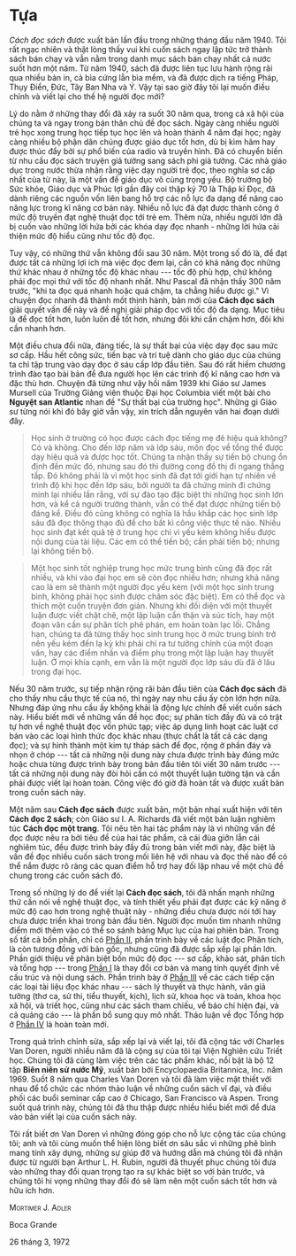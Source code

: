 
# Tựa

*Cách đọc sách* được xuất bản lần đầu trong những tháng đầu năm 1940. Tôi rất
ngạc nhiên và thật lòng thấy vui khi cuốn sách ngay lập tức trở thành sách
bán chạy và vẫn nằm trong danh mục sách bán chạy nhất cả nước suốt hơn một năm.
Từ năm 1940, sách đã được liên tục lưu hành rộng rãi qua nhiều bản in, cả bìa
cứng lẫn bìa mềm, và đã được dịch ra tiếng Pháp, Thụy Điển, Đức, Tây Ban Nha và
Ý. Vậy tại sao giờ đây tôi lại muốn điều chỉnh và viết lại cho thế hệ người đọc
mới?

Lý do nằm ở những thay đổi đã xảy ra suốt 30 năm qua, trong cả xã hội của 
chúng ta và ngay trong bản thân chủ đề đọc sách. Ngày càng nhiều người
trẻ học xong trung học tiếp tục học lên và hoàn thành 4 năm đại học; ngày càng
nhiều bộ phận dân chúng được giáo dục tốt hơn, dù bị kìm hãm hay được thúc đẩy bởi
sự phổ biến của radio và truyền hình. Đã có chuyển biến từ nhu cầu đọc sách truyện
giả tưởng sang sách phi giả tưởng. Các nhà giáo dục trong nước thừa nhận rằng
việc dạy người trẻ đọc, theo nghĩa sơ cấp nhất của từ này, là một vấn đề giáo dục
vô cùng trọng yếu. Bộ trưởng bộ Sức khỏe, Giáo dục và Phúc lợi gần đây coi 
thập kỷ 70 là Thập kỉ Đọc, đã dành riêng các nguồn vốn liên bang hỗ trợ các
nỗ lực đa dạng để nâng cao năng lực trong kĩ năng cơ bản này. Nhiều nỗ lực
đã đạt được thành công ở mức độ truyền đạt nghệ thuật đọc tới trẻ em. Thêm nữa,
nhiều người lớn đã bị cuốn vào những lời hứa bởi các khóa dạy đọc nhanh - những
lời hứa cải thiện mức độ hiểu cũng như tốc độ đọc.

Tuy vậy, có những thứ vẫn không đổi sau 30 năm. Một trong số đó là, để đạt được
tất cả những lợi ích mà việc đọc đem lại, cần có khả năng đọc những
thứ khác nhau ở những tốc độ khác nhau --- tốc độ phù hợp, chứ không phải đọc
mọi thứ với tốc độ nhanh nhất. Như Pascal đã nhận thấy 300 năm trước, "khi ta
đọc quá nhanh hoặc quá chậm, ta chẳng hiểu được gì." Vì chuyện đọc nhanh đã
thành mốt thịnh hành, bản mới của **Cách đọc sách** giải quyết vấn đề này và đề
nghị giải pháp đọc với tốc độ đa dạng. Mục tiêu là để đọc tốt hơn, luôn luôn
để tốt hơn, nhưng đôi khi cần chậm hơn, đôi khi cần nhanh hơn.

Một điều chưa đổi nữa, đáng tiếc, là sự thất bại của việc dạy đọc sau mức sơ cấp.
Hầu hết công sức, tiền bạc và trí tuệ dành cho giáo dục của chúng ta chỉ tập trung
vào dạy đọc ở sáu cấp lớp đầu tiên. Sau đó rất hiếm chương trình đào tạo bài bản
để đưa người học lên các trình độ kĩ năng cao hơn và đặc thù hơn. Chuyện đã từng
như vậy hồi năm 1939 khi Giáo sư James Mursell của Trường Giảng viên thuộc Đại học
Columbia viết một bài cho **Nguyệt san Atlantic** nhan đề "Sự thất bại của trường học".
Những gì Giáo sư từng nói khi đó bây giờ vẫn vậy, xin trích dẫn nguyên văn hai
đoạn dưới đây.

  > Học sinh ở trường có học được cách đọc tiếng mẹ đẻ hiệu quả không?
  Có và không. Cho đến lớp năm và lớp sáu, môn đọc về tổng thể được dạy hiệu
  quả và được học tốt. Chúng ta nhận thấy sự tiến bộ chung ổn định đến mức đó,
  nhưng sau đó thì đường cong đồ thị đi ngang thẳng tắp. Đó không phải là vì một
  học sinh đã đạt tới giới hạn tự nhiên về trình độ khi học đến lớp sáu, bởi
  người ta đã chứng minh đi chứng minh lại nhiều lần rằng, với sự đào tạo
  đặc biệt thì những học sinh lớn hơn, và kể cả người trưởng thành, vẫn có thể
  đạt được những tiến bộ đáng kể. Điều đó cũng không có nghĩa là hầu khắp
  các học sinh lớp sáu đã đọc thông thạo đủ để cho bất kì công việc thực tế nào.
  Nhiều học sinh đạt kết quả tệ ở trung học chỉ vì yếu kém không hiểu được nội
  dung của tài liệu. Các em có thể tiến bộ; cần phải tiến bộ; nhưng lại không
  tiến bộ.

  > Một học sinh tốt nghiệp trung học mức trung bình cũng đã đọc rất nhiều,
  và khi vào đại học em sẽ còn đọc nhiều hơn; nhưng khả năng cao là em sẽ
  thành một người đọc yếu kém (với một học sinh trung bình, không
  phải học sinh được chăm sóc đặc biệt). Em có thể đọc và thích một cuốn truyện
  đơn giản. Nhưng khi đối diện với một thuyết luận được viết chặt chẽ, một lập
  luận cẩn thận và súc tích, hay một đoạn văn cần sự phân tích phê phán, em 
  hoàn toàn lạc lối. Chẳng hạn, chúng ta đã từng thấy học sinh trung học ở mức
  trung bình trở nên yếu kém đến lạ kỳ khi phải chỉ ra tư tưởng chỉnh của một 
  đoạn văn, hay các điểm nhấn và điểm phụ trong một lập luận hay thuyết luận. 
  Ở mọi khía cạnh, em vẫn là một người đọc lớp sáu dù đã ở lâu trong đại học.

Nếu 30 năm trước, sự tiếp nhận rộng rãi bản đầu tiên của **Cách đọc sách**
đã cho thấy nhu cầu thực tế của nó, thì ngày nay nhu cầu ấy còn lớn hơn nữa.
Nhưng đáp ứng nhu cầu ấy không khải là động lực chính để viết cuốn sách này.
Hiểu biết mới về những vấn đề học đọc; sự phân tích đầy đủ và có trật tự hơn
về nghệ thuật đọc vốn phức tạp; việc áp dụng linh hoạt các luật cơ bản vào các 
loại hình thức đọc khác nhau (thực chất là tất cả các dạng đọc); và sự hình thành
một kim tự tháp sách để đọc, rộng ở phần đáy và nhọn ở chóp --- tất cả những
nội dung này chưa được trình bày đúng mức hoặc chưa từng được trình bày
trong bản đầu tiên tôi viết 30 năm trước --- tất cả những nội dung này đòi hỏi
cần có một thuyết luận tường tận và cần phải được viết lại hoàn toàn. Công việc
đó giờ đã hoàn tất và được xuất bản trong cuốn sách này.

Một năm sau **Cách đọc sách** được xuất bản, một bản nhại xuất hiện với tên
**Cách đọc 2 sách**; còn Giáo sư I. A. Richards đã viết một bản luận nghiêm túc
**Cách đọc một trang**. Tôi nêu tên hai tác phẩm này là vì những vấn đề đọc được
nêu ra bởi tiêu đề của hai tác phẩm, cả cái đùa giỡn lẫn cái nghiêm túc, đều
được trình bày đầy đủ trong bản viết mới này, đặc biệt là vấn đề đọc nhiều cuốn
sách trong mối liên hệ với nhau và đọc thế nào để có thể nắm được rõ ràng 
các quan điểm hỗ trợ hay đối lập nhau về một chủ đề chung trong các cuốn sách đó. 

Trong số những lý do để viết lại **Cách đọc sách**, tôi đã nhấn mạnh những thứ
cần nói về nghệ thuật đọc, và tính thiết yếu phải đạt được các kỹ năng ở 
mức độ cao hơn trong nghệ thuật này - những điều chưa được nói tới hay chưa 
được triển khai trong bản đầu tiên. Người đọc muốn tìm nhanh những điểm mới thêm
vào có thể so sánh bảng Mục lục của hai phiên bản. Trong số tất cả bốn phần,
chỉ có [Phần II](part2/part2.md), phần trình bày về các luật đọc Phân tích, là còn 
tương đồng với bản gốc, nhưng cũng đã được sắp xếp lại phần lớn. Phần giới thiệu 
về phân biệt bốn mức độ đọc --- sơ cấp, khảo sát, phân tích và tổng hợp --- trong 
[Phần I](part1/part1.md) là thay đổi cơ bản và mang tính quyết định về cấu trúc và 
nội dung sách. Phần trình bày ở [Phần III](part3/part3.md) về các cách tiếp cận các loại 
tài liệu đọc khác nhau --- sách lý thuyết và thực hành, văn giả tưởng (thơ ca, 
sử thi, tiểu thuyết, kịch), lịch sử, khoa học và toán, khoa học xã hội, và 
triết học, cũng như các sách tham chiếu, về báo chí hiện đại, và cả quảng cáo 
--- là phần bổ sung quy mô nhất. Thảo luận về đọc Tổng hợp ở [Phần IV](part4/part4.md)
là hoàn toàn mới.

Trong quá trình chỉnh sửa, sắp xếp lại và viết lại, tôi đã cộng tác với Charles
Van Doren, người nhiều năm đã là cộng sự của tôi tại Viện Nghiên cứu Triết học.
Chúng tôi đã cùng làm việc trên các tác phẩm khác, nổi bật là bộ 12 tập 
**Biên niên sử nước Mỹ**, xuất bản bởi Encyclopaedia Britannica, Inc. năm 1969. 
Suốt 8 năm qua Charles Van Doren và tôi đã làm việc mật thiết với nhau để
tổ chức các nhóm thảo luận về những cuốn sách vĩ đại, và điều phối các buổi seminar
cấp cao ở Chicago, San Francisco và Aspen. Trong suốt quá trình này, chúng tôi
đã thu thập được nhiều hiểu biết mới để đưa vào bản viết lại của cuốn sách này.

Tôi rất biết ơn Van Doren vì những đóng góp cho nỗ lực cộng tác của chúng tôi;
anh và tôi cùng muốn thể hiện lòng biết ơn sâu sắc vì những phê bình mang tính
xây dựng, những sự giúp đỡ và hướng dẫn mà chúng tôi đã nhận được từ người bạn
Arthur L. H. Rubin, người đã thuyết phục chúng tôi đưa vào những thay đổi 
quan trọng tạo ra sự khác biệt so với bản trước, và chúng tôi hi vọng những 
thay đổi đó sẽ làm nên một cuốn sách tốt hơn và hữu ích hơn.

<span style="font-variant:small-caps;">Mortimer J. Adler</span>

Boca Grande

26 tháng 3, 1972


